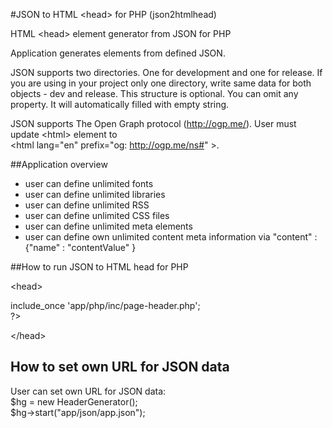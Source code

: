 #JSON to HTML &lt;head> for PHP (json2htmlhead)

HTML &lt;head> element generator from JSON for PHP

Application generates <head> elements from defined JSON.

JSON supports two directories. One for development and one for release. 
If you are using in your project only one directory, write same data for both objects - dev and release.
This structure is optional. You can omit any property. It will automatically filled with empty string.

JSON supports The Open Graph protocol (http://ogp.me/). User must update &lt;html&gt; element to <br>
&lt;html lang="en" prefix="og: http://ogp.me/ns#" &gt;.

##Application overview
- user can define unlimited fonts
- user can define unlimited libraries
- user can define unlimited RSS
- user can define unlimited CSS files
- user can define unlimited meta elements
- user can define own unlimited content meta information via "content" : {"name" : "contentValue" }


##How to run JSON to HTML head for PHP

&lt;head&gt; <br>
<? <br>
include_once 'app/php/inc/page-header.php'; <br>
?> <br>
&lt;/head&gt; <br>

## How to set own URL for JSON data
User can set own URL for JSON data:
<br>
$hg = new HeaderGenerator();<br>
$hg->start("app/json/app.json");<br>

